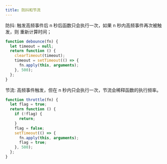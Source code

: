 ```yaml
---
title: 防抖和节流
---
```


防抖: 触发高频事件后 n 秒后函数只会执行一次，如果 n 秒内高频事件再次被触发，则 重新计算时间；

```javascript
function debounce(fn) {
  let timeout = null;
  return function () {
    clearTimeout(timeout);
    timeout = setTimeout(() => {
      fn.apply(this, arguments);
    }, 500);
  };
}
```

节流: 高频事件触发，但在 n 秒内只会执行一次，节流会稀释函数的执行频率。

```javascript
function throttle(fn) {
  let flag = true;
  return function () {
    if (!flag) {
      return;
    }
    flag = false;
    setTimeout(() => {
      fn.apply(this, arguments);
      flag = true;
    }, 500);
  };
}
```
